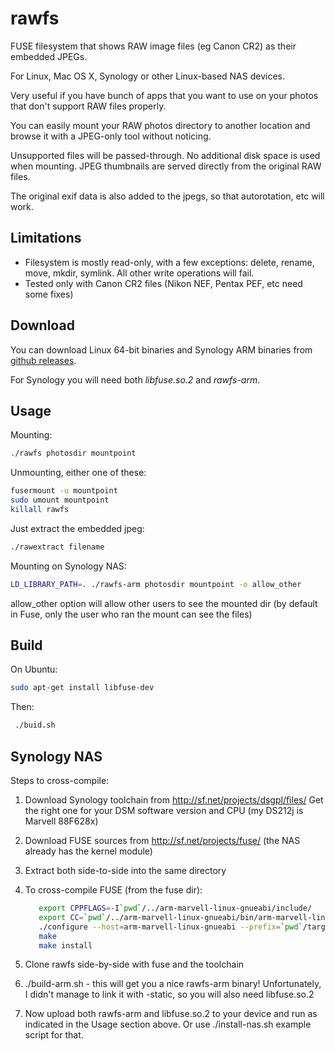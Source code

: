 rawfs
=====

FUSE filesystem that shows RAW image files (eg Canon CR2) as their embedded JPEGs.

For Linux, Mac OS X, Synology or other Linux-based NAS devices.

Very useful if you have bunch of apps that you want to use on your photos
that don't support RAW files properly.

You can easily mount your RAW photos directory to another location
and browse it with a JPEG-only tool without noticing.

Unsupported files will be passed-through. No additional disk space is used when mounting.
JPEG thumbnails are served directly from the original RAW files.

The original exif data is also added to the jpegs, so that autorotation, etc will work.

Limitations
-----------

* Filesystem is mostly read-only, with a few exceptions: delete, rename, move, mkdir, symlink. All other write operations will fail.
* Tested only with Canon CR2 files (Nikon NEF, Pentax PEF, etc need some fixes)

Download
--------

You can download Linux 64-bit binaries and Synology ARM binaries from [github releases](https://github.com/angryziber/rawfs/releases).

For Synology you will need both *libfuse.so.2* and *rawfs-arm*.

Usage
-----

Mounting:
```bash
./rawfs photosdir mountpoint
```

Unmounting, either one of these:
```bash
fusermount -u mountpoint
sudo umount mountpoint
killall rawfs
```

Just extract the embedded jpeg:
```bash
./rawextract filename
```

Mounting on Synology NAS:
```bash
LD_LIBRARY_PATH=. ./rawfs-arm photosdir mountpoint -o allow_other
```
allow_other option will allow other users to see the mounted dir (by default in Fuse, only the user who ran the mount can see the files)

Build
-----

On Ubuntu:
```bash
sudo apt-get install libfuse-dev
```

Then:
```bash
 ./buid.sh
```

Synology NAS
------------

Steps to cross-compile:

1. Download Synology toolchain from http://sf.net/projects/dsgpl/files/
   Get the right one for your DSM software version and CPU (my DS212j is Marvell 88F628x)
2. Download FUSE sources from http://sf.net/projects/fuse/ (the NAS already has the kernel module)
3. Extract both side-to-side into the same directory
4. To cross-compile FUSE (from the fuse dir):
   ```bash
      export CPPFLAGS=-I`pwd`/../arm-marvell-linux-gnueabi/include/
      export CC=`pwd`/../arm-marvell-linux-gnueabi/bin/arm-marvell-linux-gnueabi-gcc
      ./configure --host=arm-marvell-linux-gnueabi --prefix=`pwd`/target
      make
      make install
   ```

5. Clone rawfs side-by-side with fuse and the toolchain
6. ./build-arm.sh - this will get you a nice rawfs-arm binary! Unfortunately, I didn't manage to link it with -static, so you will also need libfuse.so.2
7. Now upload both rawfs-arm and libfuse.so.2 to your device and run as indicated in the Usage section above.
   Or use ./install-nas.sh example script for that.
